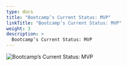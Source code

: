 ```yaml
---
type: docs
title: "Bootcamp’s Current Status: MVP"
linkTitle: "Bootcamp’s Current Status: MVP"
weight: 3
description: >
  Bootcamp’s Current Status: MVP
---
```


![Bootcamp’s Current Status: MVP](/images/bootcamp-slides/lightning-bootcamp/Slide3.PNG)
